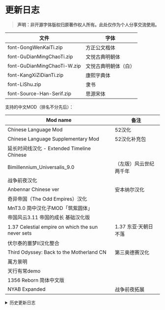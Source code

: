 # 更新日志

> **声明：非开源字体版权归原著作权人所有。此处仅作为个人分享交流使用。**

|文件|字体|
|----|----|
|font-GongWenKaiTi.zip|方正公文楷体|
|font-GuDianMingChaoTi.zip|文悦古典明朝体|
|font-GuDianMingChaoTi-W.zip|文悦古典明朝体（白）|
|font-KangXiZiDianTi.zip|康熙字典体|
|font-LiShu.zip|隶书|
|font-Source-Han-Serif.zip|思源宋体|

支持的中文MOD（排名不分先后）：

|Mod name|备注|
|----|----|
|Chinese Language Mod|52汉化|
|Chinese Language Supplementary Mod|52汉化补充包|
|延长时间线汉化 - Extended Timeline Chinese||
|Bimillennium_Universalis_9.0|（左版）风云世纪两千年|
|战争前夜汉化||
|Anbennar Chinese ver|安本纳尔汉化|
|奇异帝国（The Odd Empires）汉化||
|MnT3.0 简中汉化子MOD「筑紫圆体」||
|帝国风云3.11 帝国的成长 基础汉化版||
|1.37 Celestial empire on which the sun never sets|1.37 东亚·天朝日不落|
|伏尔泰的噩梦Ⅱ汉化整合||
|Third Odyssey: Back to the Motherland CN|第三奥德赛汉化|
|萬方景明||
|天行有常demo||
|1356 Reborn 简体中文版||
|NYAB Expanded|战争前夜拓展|

<details><summary>历史更新日志</summary>

- 尝试适配战争前夜拓展

## v2.6.2 20240807

- 适配 1356 Reborn 简体中文版

<details><summary>历史更新日志</summary>

## v2.6.1 20240711

- 补充字库
- 增加白色版本的文悦古典明朝体
- 停止维护康熙字典体

## v2.5 20240623

- 尝试修复与Anbennar的兼容性

## v2.4 20240620

- 尝试修复与日不落的兼容性

## v2.3 20240525
 
- 适配 v1.37

## v2.2 20240430
 
- 补充更多字符
- 为字体图加入适当的透明度

</details>
